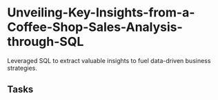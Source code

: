 # Unveiling-Key-Insights-from-a-Coffee-Shop-Sales-Analysis-through-SQL

Leveraged SQL to extract valuable insights to fuel data-driven business strategies.

**Tasks**
--------------------------------------------------------------------------------------------------------------------------
